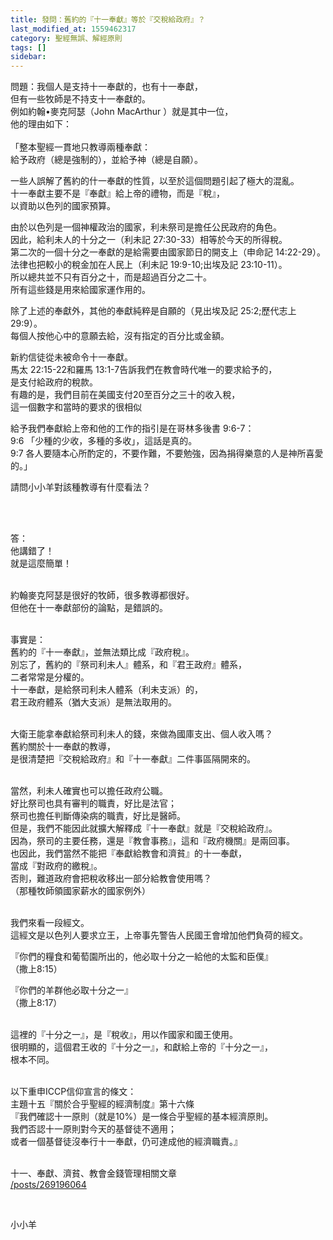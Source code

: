 ```yaml
---
title: 發問：舊約的『十一奉獻』等於『交稅給政府』？
last_modified_at: 1559462317
category: 聖經無誤、解經原則
tags: []
sidebar: 
---
```


<p>問題：我個人是支持十一奉獻的，也有十一奉獻，<br/>
但有一些牧師是不持支十一奉獻的。<br/>
例如約翰•麥克阿瑟（John MacArthur ）就是其中一位，<br/>
他的理由如下：<br/>
 <br/>
「整本聖經一貫地只教導兩種奉獻：<br/>
給予政府（總是強制的），並給予神（總是自願）。</p>
<p>一些人誤解了舊約的什一奉獻的性質，以至於這個問題引起了極大的混亂。<br/>
十一奉獻主要不是『奉獻』給上帝的禮物，而是『稅』，<br/>
以資助以色列的國家預算。</p>
<p>由於以色列是一個神權政治的國家，利未祭司是擔任公民政府的角色。<br/>
因此，給利未人的十分之一（利未記 27:30-33）相等於今天的所得稅。<br/>
第二次的一個十分之一奉獻的是給需要由國家節日的開支上（申命記 14:22-29）。<br/>
法律也把較小的稅金加在人民上（利未記 19:9-10;出埃及記 23:10-11）。<br/>
所以總共並不只有百分之十，而是超過百分之二十。<br/>
所有這些錢是用來給國家運作用的。 </p>
<p>除了上述的奉獻外，其他的奉獻純粹是自願的（見出埃及記 25:2;歷代志上29:9）。<br/>
每個人按他心中的意願去給，沒有指定的百分比或金額。</p>
<p>新約信徒從未被命令十一奉獻。<br/>
馬太 22:15-22和羅馬 13:1-7告訴我們在教會時代唯一的要求給予的，<br/>
是支付給政府的稅款。<br/>
有趣的是，我們目前在美國支付20至百分之三十的收入稅，<br/>
這一個數字和當時的要求的很相似</p>
<p>給予我們奉獻給上帝和他的工作的指引是在哥林多後書 9:6-7：<br/>
9:6 「少種的少收，多種的多收」，這話是真的。<br/>
9:7 各人要隨本心所酌定的，不要作難，不要勉強，因為捐得樂意的人是神所喜愛的。」</p>
<p>請問小小羊對該種教導有什麼看法？<br/>
 </p>
<p> </p>
<p>答：<br/>
他講錯了！<br/>
就是這麼簡單！</p>
<p><br/>
約翰麥克阿瑟是很好的牧師，很多教導都很好。<br/>
但他在十一奉獻部份的論點，是錯誤的。<br/>
 </p>
<p>事實是：<br/>
舊約的『十一奉獻』，並無法類比成『政府稅』。<br/>
別忘了，舊約的『祭司利未人』體系，和『君王政府』體系，<br/>
二者常常是分權的。<br/>
十一奉獻，是給祭司利未人體系（利未支派）的，<br/>
君王政府體系（猶大支派）是無法取用的。</p>
<p><br/>
大衛王能拿奉獻給祭司利未人的錢，來做為國庫支出、個人收入嗎？<br/>
舊約關於十一奉獻的教導，<br/>
是很清楚把『交稅給政府』和『十一奉獻』二件事區隔開來的。</p>
<p><br/>
當然，利未人確實也可以擔任政府公職。<br/>
好比祭司也具有審判的職責，好比是法官；<br/>
祭司也擔任判斷傳染病的職責，好比是醫師。<br/>
但是，我們不能因此就擴大解釋成『十一奉獻』就是『交稅給政府』。<br/>
因為，祭司的主要任務，還是『教會事務』，這和『政府機關』是兩回事。<br/>
也因此，我們當然不能把『奉獻給教會和濟貧』的十一奉獻，<br/>
當成『對政府的繳稅』。<br/>
否則，難道政府會把稅收移出一部分給教會使用嗎？<br/>
（那種牧師領國家薪水的國家例外）</p>
<p><br/>
我們來看一段經文。<br/>
這經文是以色列人要求立王，上帝事先警告人民國王會增加他們負荷的經文。</p>
<p>『你們的糧食和葡萄園所出的，他必取十分之一給他的太監和臣僕』<br/>
（撒上8:15）</p>
<p>『你們的羊群他必取十分之一』<br/>
（撒上8:17）</p>
<p><br/>
這裡的『十分之一』，是『稅收』，用以作國家和國王使用。<br/>
很明顯的，這個君王收的『十分之一』，和獻給上帝的『十分之一』，<br/>
根本不同。</p>
<p><br/>
以下重申ICCP信仰宣言的條文：<br/>
主題十五『關於合乎聖經的經濟制度』第十六條<br/>
『我們確認十一原則（就是10%）是一條合乎聖經的基本經濟原則。<br/>
我們否認十一原則對今天的基督徒不適用；<br/>
或者一個基督徒沒奉行十一奉獻，仍可達成他的經濟職責。』</p>
<p><br/>
十一、奉獻、濟貧、教會金錢管理相關文章<br/>
<a href="/posts/269196064" target="_blank">/posts/269196064</a></p>
<p> </p>
<p>小小羊</p>
